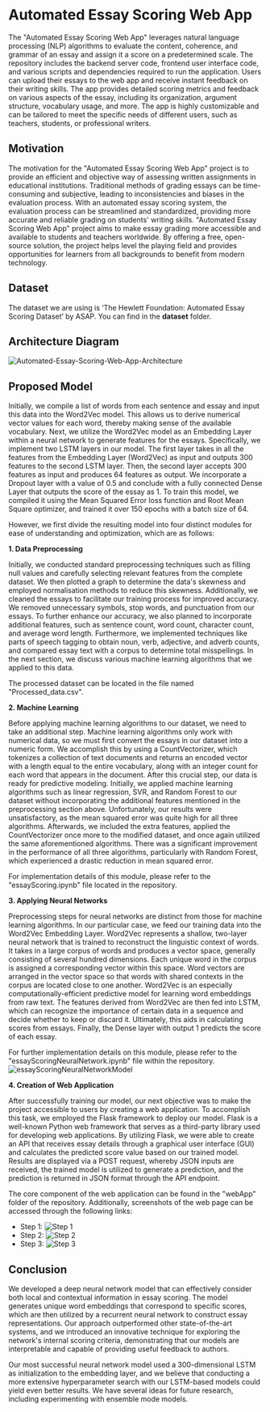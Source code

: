 # Automated Essay Scoring Web App
The "Automated Essay Scoring Web App" leverages natural language processing (NLP) algorithms to evaluate the content, coherence, and grammar of an essay and assign it a score on a predetermined scale. The repository includes the backend server code, frontend user interface code, and various scripts and dependencies required to run the application.
Users can upload their essays to the web app and receive instant feedback on their writing skills. The app provides detailed scoring metrics and feedback on various aspects of the essay, including its organization, argument structure, vocabulary usage, and more. The app is highly customizable and can be tailored to meet the specific needs of different users, such as teachers, students, or professional writers.

## Motivation
The motivation for the "Automated Essay Scoring Web App" project is to provide an efficient and objective way of assessing written assignments in educational institutions. Traditional methods of grading essays can be time-consuming and subjective, leading to inconsistencies and biases in the evaluation process. With an automated essay scoring system, the evaluation process can be streamlined and standardized, providing more accurate and reliable grading on students' writing skills.
"Automated Essay Scoring Web App" project aims to make essay grading more accessible and available to students and teachers worldwide. By offering a free, open-source solution, the project helps level the playing field and provides opportunities for learners from all backgrounds to benefit from modern technology.

## Dataset
The dataset we are using is ‘The Hewlett Foundation: Automated Essay Scoring Dataset’ by ASAP. You can find in the **dataset** folder.

## Architecture Diagram
![Automated-Essay-Scoring-Web-App-Architecture](https://github.com/KratoSkills/Automated-Essay-Scoring-Web-App/assets/56100874/0e831906-b482-4523-a506-1b0859fe68df)

## Proposed Model
Initially, we compile a list of words from each sentence and essay and input this data into the Word2Vec model. This allows us to derive numerical vector values for each word, thereby making sense of the available vocabulary. Next, we utilize the Word2Vec model as an Embedding Layer within a neural network to generate features for the essays. Specifically, we implement two LSTM layers in our model. The first layer takes in all the features from the Embedding Layer (Word2Vec) as input and outputs 300 features to the second LSTM layer. Then, the second layer accepts 300 features as input and produces 64 features as output. We incorporate a Dropout layer with a value of 0.5 and conclude with a fully connected Dense Layer that outputs the score of the essay as 1. To train this model, we compiled it using the Mean Squared Error loss function and Root Mean Square optimizer, and trained it over 150 epochs with a batch size of 64.

However, we first divide the resulting model into four distinct modules for ease of understanding and optimization, which are as follows:

**1. Data Preprocessing**

Initially, we conducted standard preprocessing techniques such as filling null values and carefully selecting relevant features from the complete dataset. We then plotted a graph to determine the data's skewness and employed normalisation methods to reduce this skewness. Additionally, we cleaned the essays to facilitate our training process for improved accuracy. We removed unnecessary symbols, stop words, and punctuation from our essays. To further enhance our accuracy, we also planned to incorporate additional features, such as sentence count, word count, character count, and average word length. Furthermore, we implemented techniques like parts of speech tagging to obtain noun, verb, adjective, and adverb counts, and compared essay text with a corpus to determine total misspellings. In the next section, we discuss various machine learning algorithms that we applied to this data.

The processed dataset can be located in the file named "Processed_data.csv".

**2. Machine Learning**

Before applying machine learning algorithms to our dataset, we need to take an additional step. Machine learning algorithms only work with numerical data, so we must first convert the essays in our dataset into a numeric form. We accomplish this by using a CountVectorizer, which tokenizes a collection of text documents and returns an encoded vector with a length equal to the entire vocabulary, along with an integer count for each word that appears in the document. After this crucial step, our data is ready for predictive modeling.
Initially, we applied machine learning algorithms such as linear regression, SVR, and Random Forest to our dataset without incorporating the additional features mentioned in the preprocessing section above. Unfortunately, our results were unsatisfactory, as the mean squared error was quite high for all three algorithms. Afterwards, we included the extra features, applied the CountVectorizer once more to the modified dataset, and once again utilized the same aforementioned algorithms. There was a significant improvement in the performance of all three algorithms, particularly with Random Forest, which experienced a drastic reduction in mean squared error.

For implementation details of this module, please refer to the "essayScoring.ipynb" file located in the repository.

**3. Applying Neural Networks**

Preprocessing steps for neural networks are distinct from those for machine learning algorithms. In our particular case, we feed our training data into the Word2Vec Embedding Layer. Word2Vec represents a shallow, two-layer neural network that is trained to reconstruct the linguistic context of words. It takes in a large corpus of words and produces a vector space, generally consisting of several hundred dimensions. Each unique word in the corpus is assigned a corresponding vector within this space. Word vectors are arranged in the vector space so that words with shared contexts in the corpus are located close to one another. Word2Vec is an especially computationally-efficient predictive model for learning word embeddings from raw text. The features derived from Word2Vec are then fed into LSTM, which can recognize the importance of certain data in a sequence and decide whether to keep or discard it. Ultimately, this aids in calculating scores from essays. Finally, the Dense layer with output 1 predicts the score of each essay.

For further implementation details on this module, please refer to the "essayScoringNeuralNetwork.ipynb" file within the repository.
![essayScoringNeuralNetworkModel](https://github.com/KratoSkills/Automated-Essay-Scoring-Web-App/assets/56100874/6ec0f091-ac45-457d-8494-4fc0d3db7d9f)

**4. Creation of Web Application**

After successfully training our model, our next objective was to make the project accessible to users by creating a web application. To accomplish this task, we employed the Flask framework to deploy our model. Flask is a well-known Python web framework that serves as a third-party library used for developing web applications. By utilizing Flask, we were able to create an API that receives essay details through a graphical user interface (GUI) and calculates the predicted score value based on our trained model. Results are displayed via a POST request, whereby JSON inputs are received, the trained model is utilized to generate a prediction, and the prediction is returned in JSON format through the API endpoint.

The core component of the web application can be found in the "webApp" folder of the repository. Additionally, screenshots of the web page can be accessed through the following links:
  - Step 1:
![Step 1](https://github.com/KratoSkills/Automated-Essay-Scoring-Web-App/assets/56100874/e1ad72ad-b58e-424f-8b48-a715e95d646e)
  - Step 2:
![Step 2](https://github.com/KratoSkills/Automated-Essay-Scoring-Web-App/assets/56100874/7de8ae78-9b77-4569-83cc-acec716ef157)
  - Step 3:
![Step 3](https://github.com/KratoSkills/Automated-Essay-Scoring-Web-App/assets/56100874/1954920f-bff9-4a4d-b254-4850d8bee135)

## Conclusion
We developed a deep neural network model that can effectively consider both local and contextual information in essay scoring. The model generates unique word embeddings that correspond to specific scores, which are then utilized by a recurrent neural network to construct essay representations. Our approach outperformed other state-of-the-art systems, and we introduced an innovative technique for exploring the network's internal scoring criteria, demonstrating that our models are interpretable and capable of providing useful feedback to authors.

Our most successful neural network model used a 300-dimensional LSTM as initialization to the embedding layer, and we believe that conducting a more extensive hyperparameter search with our LSTM-based models could yield even better results. We have several ideas for future research, including experimenting with ensemble mode models.
